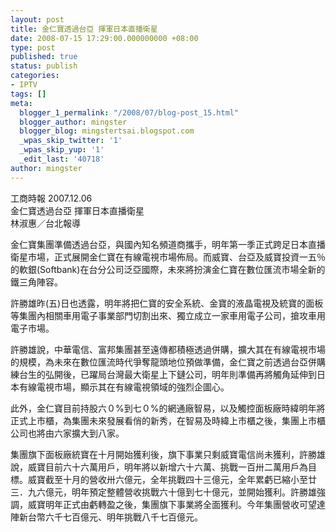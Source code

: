 ```yaml
---
layout: post
title: 金仁寶透過台亞 揮軍日本直播衛星
date: 2008-07-15 17:29:00.000000000 +08:00
type: post
published: true
status: publish
categories:
- IPTV
tags: []
meta:
  blogger_1_permalink: "/2008/07/blog-post_15.html"
  blogger_author: mingster
  blogger_blog: mingstertsai.blogspot.com
  _wpas_skip_twitter: '1'
  _wpas_skip_yup: '1'
  _edit_last: '40718'
author: mingster
---
```

<p>工商時報 2007.12.06　<br />金仁寶透過台亞 揮軍日本直播衛星<br />林淑惠／台北報導</p>
<p>金仁寶集團準備透過台亞，與國內知名頻道商攜手，明年第一季正式跨足日本直播衛星市場，正式展開金仁寶在有線電視市場佈局。而威寶、台亞及威寶投資一五％的軟銀(Softbank)在台分公司泛亞國際，未來將扮演金仁寶在數位匯流市場全新的鐵三角陣容。</p>
<p>許勝雄昨(五)日也透露，明年將把仁寶的安全系統、金寶的液晶電視及統寶的面板等集團內相關車用電子事業部門切割出來、獨立成立一家車用電子公司，搶攻車用電子市場。</p>
<p>許勝雄說，中華電信、富邦集團甚至遠傳都積極透過併購，擴大其在有線電視市場的規模，為未來在數位匯流時代爭奪龍頭地位預做準備，金仁寶之前透過台亞併購練台生的弘開後，已躍局台灣最大衛星上下鏈公司，明年則準備再將觸角延伸到日本有線電視市場，顯示其在有線電視領域的強烈企圖心。</p>
<p>此外，金仁寶目前持股六０%到七０%的網通廠智易，以及觸控面板廠時緯明年將正式上市櫃，為集團未來發展看俏的新秀，在智易及時緯上市櫃之後，集團上市櫃公司也將由六家擴大到八家。</p>
<p>集團旗下面板廠統寶在十月開始獲利後，旗下事業只剩威寶電信尚未獲利，許勝雄說，威寶目前六十六萬用戶，明年將以新增六十六萬、挑戰一百卅二萬用戶為目標。威寶截至十月的營收卅六億元，全年挑戰四十三億元，全年累虧已縮小至廿三．九六億元，明年預定整體營收挑戰六十億到七十億元，並開始獲利。許勝雄強調，威寶明年正式由虧轉盈之後，集團旗下事業將全面獲利。今年集團營收可望達陣新台幣六千七百億元、明年挑戰八千七百億元。</p>
